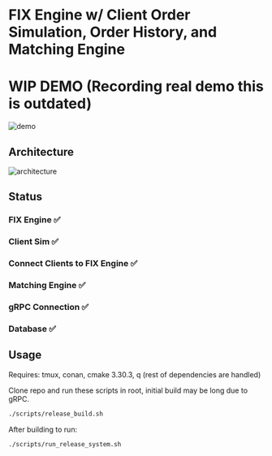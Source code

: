 # FIX Engine w/ Client Order Simulation, Order History, and Matching Engine

# WIP DEMO (Recording real demo this is outdated)
![demo](https://i.imgur.com/TZIh901.gif)

## Architecture
![architecture](https://i.imgur.com/uwrEFne.png)

## Status
### FIX Engine :white_check_mark:
### Client Sim :white_check_mark:
### Connect Clients to FIX Engine :white_check_mark:
### Matching Engine :white_check_mark:
### gRPC Connection :white_check_mark:
### Database :white_check_mark:

## Usage
Requires: tmux, conan, cmake 3.30.3, q (rest of dependencies are handled)

Clone repo and run these scripts in root, initial build may be long due to gRPC.
```bash
./scripts/release_build.sh
```
After building to run:
```bash
./scripts/run_release_system.sh
```
